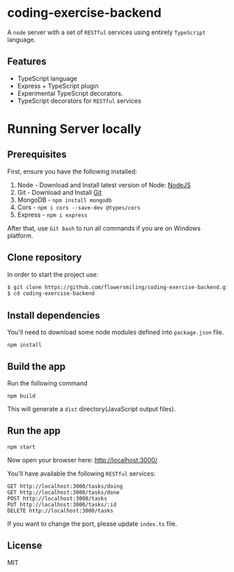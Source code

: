 # coding-exercise-backend
A `node` server with a set of `RESTful` services using entirely `TypeScript` language.

## Features
- TypeScript language
- Express + TypeScript plugin
- Experimental TypeScript decorators.
- TypeScript decorators for `RESTful` services

# Running Server locally
## Prerequisites

First, ensure you have the following installed:

1. Node - Download and Install latest version of Node: [NodeJS](http://http://nodejs.org)
2. Git - Download and Install [Git](http://git-scm.com)
3. MongoDB - `npm install mongodb`
4. Cors - `npm i cors --save-dev @types/cors`
5. Express - `npm i express`

After that, use `Git bash` to run all commands if you are on Windows platform.

## Clone repository

In order to start the project use:

```bash
$ git clone https://github.com/flowersmiling/coding-exercise-backend.git
$ cd coding-exercise-backend
```

## Install dependencies

You'll need to download some node modules defined into `package.json` file.

```
npm install
```

## Build the app
Run the following command

```
npm build
```

This will generate a `dist` directory(JavaScript output files).

## Run the app

```
npm start
```

Now open your browser here: [http://localhost:3000/](http://localhost:3000/)

You'll have available the following `RESTful` services:

```
GET http://localhost:3000/tasks/doing
GET http://localhost:3000/tasks/done
POST http://localhost:3000/tasks
PUT http://localhost:3000/tasks/:id
DELETE http://localhost:3000/tasks
```

If you want to change the port, please update `index.ts` file.

## License

MIT
